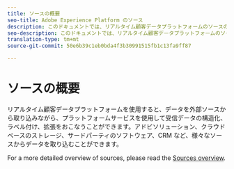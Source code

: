 ```yaml
---
title: ソースの概要
seo-title: Adobe Experience Platform のソース
description: このドキュメントでは、リアルタイム顧客データプラットフォームのソースの概要を説明します。
seo-description: このドキュメントでは、リアルタイム顧客データプラットフォームのソースの概要を説明します。
translation-type: tm+mt
source-git-commit: 50e6b39c1eb0bda4f3b30991515fb1c13fa9ff87

---
```



# ソースの概要

リアルタイム顧客データプラットフォームを使用すると、データを外部ソースから取り込みながら、プラットフォームサービスを使用して受信データの構造化、ラベル付け、拡張をおこなうことができます。アドビソリューション、クラウドベースのストレージ、サードパーティのソフトウェア、CRM など、様々なソースからデータを取り込むことができます。

For a more detailed overview of sources, please read the [Sources overview](../../source-connectors/home.md).
